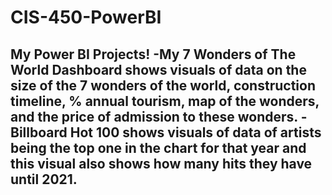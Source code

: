 # CIS-450-PowerBI
My Power BI Projects!
-My 7 Wonders of The World Dashboard shows visuals of data on the size of the 7 wonders of the world, construction timeline, % annual tourism, map of the wonders, and the price of admission to these wonders.
-Billboard Hot 100 shows visuals of data of artists being the top one in the chart for that year and this visual also shows how many hits they have until 2021.
-
